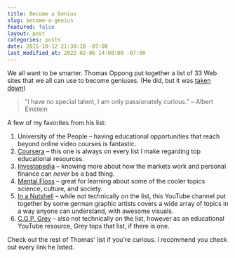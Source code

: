 ```yaml
---
title: Become a Genius
slug: become-a-genius
featured: false
layout: post
categories: posts
date: 2015-10-12 21:30:18 -07:00
last_modified_at: 2022-02-06 14:00:00 -07:00
---
```


We all want to be smarter. Thomas Oppong put together a list of 33 Web sites that we all can use to become geniuses. (He did, but it was [taken down](https://lumendatabase.org/notices/11700921#))

> “I have no special talent, I am only passionately curious.” – Albert Einstein

A few of my favorites from his list:

1. University of the People – having educational opportunities that reach beyond online video courses is fantastic.
2. [Coursera](https://www.coursera.org/) – this one is always on every list I make regarding top educational resources.
3. [Investopedia](http://www.investopedia.com/) – knowing more about how the markets work and personal finance can _never_ be a bad thing.
4. [Mental Floss](http://mentalfloss.com/) – great for learning about some of the cooler topics science, culture, and society.
5. [In a Nutshell](https://www.youtube.com/channel/UCsXVk37bltHxD1rDPwtNM8Q) – while not technically on the list, this YouTube channel put together by some german graphic artists covers a wide array of topics in a way anyone can understand, with awesome visuals.
6. [C.G.P. Grey](https://www.youtube.com/channel/UC2C_jShtL725hvbm1arSV9w) – also not technically on the list, however as an educational YouTube resource, Grey tops that list, if there is one.

Check out the rest of Thomas' list if you're curious. I recommend you check out every link he listed.

